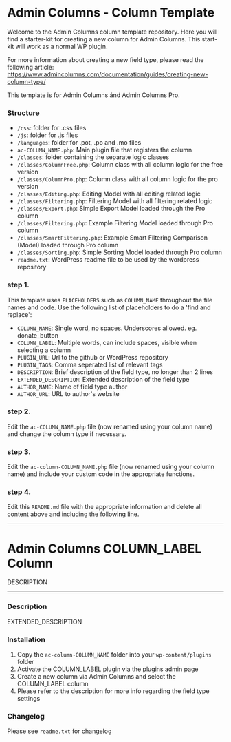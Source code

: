 # Admin Columns - Column Template

Welcome to the Admin Columns column template repository.
Here you will find a starter-kit for creating a new column for Admin Columns. This start-kit will work as a normal WP plugin.

For more information about creating a new field type, please read the following article:
https://www.admincolumns.com/documentation/guides/creating-new-column-type/

This template is for Admin Columns ánd Admin Columns Pro.

### Structure

* `/css`: folder for .css files
* `/js`:  folder for .js files
* `/languages`: folder for .pot, .po and .mo files
* `ac-COLUMN_NAME.php`: Main plugin file that registers the column
* `/classes`: folder containing the separate logic classes
* `/classes/ColumnFree.php`: Column class with all column logic for the free version
* `/classes/ColumnPro.php`: Column class with all column logic for the pro version
* `/classes/Editing.php`: Editing Model with all editing related logic
* `/classes/Filtering.php`: Filtering Model with all filtering related logic
* `/classes/Export.php`: Simple Export Model loaded through the Pro column
* `/classes/Filtering.php`: Example Filtering Model loaded through Pro column
* `/classes/SmartFiltering.php`: Example Smart Filtering Comparison (Model) loaded through Pro column
* `/classes/Sorting.php`: Simple Sorting Model loaded through Pro column
* `readme.txt`: WordPress readme file to be used by the wordpress repository

### step 1.

This template uses `PLACEHOLDERS` such as `COLUMN_NAME` throughout the file names and code. Use the following list of placeholders to do a 'find and replace':

* `COLUMN_NAME`: Single word, no spaces. Underscores allowed. eg. donate_button
* `COLUMN_LABEL`: Multiple words, can include spaces, visible when selecting a column
* `PLUGIN_URL`: Url to the github or WordPress repository
* `PLUGIN_TAGS`: Comma seperated list of relevant tags
* `DESCRIPTION`: Brief description of the field type, no longer than 2 lines
* `EXTENDED_DESCRIPTION`: Extended description of the field type
* `AUTHOR_NAME`: Name of field type author
* `AUTHOR_URL`: URL to author's website

### step 2.

Edit the `ac-COLUMN_NAME.php` file (now renamed using your column name) and change the column type if necessary.

### step 3.

Edit the `ac-column-COLUMN_NAME.php` file (now renamed using your column name) and include your custom code in the appropriate functions.

### step 4.

Edit this `README.md` file with the appropriate information and delete all content above and including the following line.

-----------------------

# Admin Columns COLUMN_LABEL Column

DESCRIPTION

-----------------------

### Description

EXTENDED_DESCRIPTION

### Installation

1. Copy the `ac-column-COLUMN_NAME` folder into your `wp-content/plugins` folder
2. Activate the COLUMN_LABEL plugin via the plugins admin page
3. Create a new column via Admin Columns and select the COLUMN_LABEL column
4. Please refer to the description for more info regarding the field type settings

### Changelog
Please see `readme.txt` for changelog